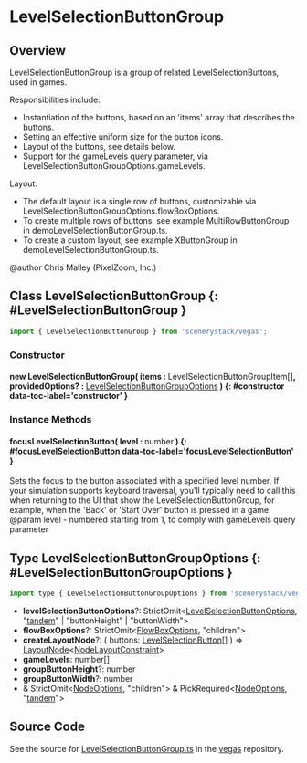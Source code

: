 # LevelSelectionButtonGroup

## Overview

LevelSelectionButtonGroup is a group of related LevelSelectionButtons, used in games.

Responsibilities include:
- Instantiation of the buttons, based on an 'items' array that describes the buttons.
- Setting an effective uniform size for the button icons.
- Layout of the buttons, see details below.
- Support for the gameLevels query parameter, via LevelSelectionButtonGroupOptions.gameLevels.

Layout:
- The default layout is a single row of buttons, customizable via LevelSelectionButtonGroupOptions.flowBoxOptions.
- To create multiple rows of buttons, see example MultiRowButtonGroup in demoLevelSelectionButtonGroup.ts.
- To create a custom layout, see example XButtonGroup in demoLevelSelectionButtonGroup.ts.

@author Chris Malley (PixelZoom, Inc.)

## Class LevelSelectionButtonGroup {: #LevelSelectionButtonGroup }


```js
import { LevelSelectionButtonGroup } from 'scenerystack/vegas';
```
### Constructor

#### new LevelSelectionButtonGroup( items : <span style="font-weight: 400;">LevelSelectionButtonGroupItem[]</span>, providedOptions? : <span style="font-weight: 400;">[LevelSelectionButtonGroupOptions](../vegas/LevelSelectionButtonGroup.md#LevelSelectionButtonGroupOptions)</span> ) {: #constructor data-toc-label='constructor' }

### Instance Methods

#### focusLevelSelectionButton( level : <span style="font-weight: 400;"><span style="color: hsla(calc(var(--md-hue) + 180deg),80%,40%,1);">number</span></span> ) {: #focusLevelSelectionButton data-toc-label='focusLevelSelectionButton' }

Sets the focus to the button associated with a specified level number. If your simulation supports keyboard
traversal, you'll typically need to call this when returning to the UI that show the LevelSelectionButtonGroup,
for example, when the 'Back' or 'Start Over' button is pressed in a game.
@param level - numbered starting from 1, to comply with gameLevels query parameter



## Type LevelSelectionButtonGroupOptions {: #LevelSelectionButtonGroupOptions }


```js
import type { LevelSelectionButtonGroupOptions } from 'scenerystack/vegas';
```


- **levelSelectionButtonOptions**?: StrictOmit&lt;[LevelSelectionButtonOptions](../vegas/LevelSelectionButton.md#LevelSelectionButtonOptions), "[tandem](../tandem/tandem.md)" | "buttonHeight" | "buttonWidth"&gt;
- **flowBoxOptions**?: StrictOmit&lt;[FlowBoxOptions](../scenery/FlowBox.md#FlowBoxOptions), "children"&gt;
- **createLayoutNode**?: ( buttons: [LevelSelectionButton](../vegas/LevelSelectionButton.md)[] ) =&gt; [LayoutNode](../scenery/LayoutNode.md)&lt;[NodeLayoutConstraint](../scenery/NodeLayoutConstraint.md)&gt;
- **gameLevels**: <span style="color: hsla(calc(var(--md-hue) + 180deg),80%,40%,1);">number</span>[]
- **groupButtonHeight**?: <span style="color: hsla(calc(var(--md-hue) + 180deg),80%,40%,1);">number</span>
- **groupButtonWidth**?: <span style="color: hsla(calc(var(--md-hue) + 180deg),80%,40%,1);">number</span>
- &amp; StrictOmit&lt;[NodeOptions](../scenery/Node.md#NodeOptions), "children"&gt; &amp; PickRequired&lt;[NodeOptions](../scenery/Node.md#NodeOptions), "[tandem](../tandem/tandem.md)"&gt;




## Source Code

See the source for [LevelSelectionButtonGroup.ts](https://github.com/phetsims/vegas/blob/main/js/LevelSelectionButtonGroup.ts) in the [vegas](https://github.com/phetsims/vegas) repository.

